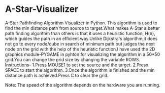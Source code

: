 # A-Star-Visualizer
A-Star Pathfinding Algorithm Visualizer in Python.
This algorithm is used to find the min distance path from source to target.What makes A-Star a better path finding algorithm than others is that it uses a heuristic function, H(n), which guides the path in an efficient way.Unlike Dijkstra's algorithm,it does not go to every node/cube in search of minimum path but judges the next node on the grid with the help of the heuristic function.I have used the 2D graphics module-PYGAME in pyhton for visualizing the algorithm in a 50*50 grid.You can change the grid size by changing the variable ROWS. 
Instructions-
1.Press MOUSE1 to set the source and the target.
2.Press SPACE to start the algorithm.
3.Once the algorithm is finished and the min distance path is achieved.Press C to clear the grid.

Note: The speed of the algorithm depends on the hardware you are running.


